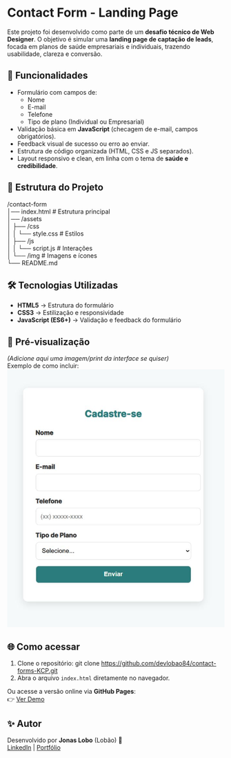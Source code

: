 # Contact Form - Landing Page
Este projeto foi desenvolvido como parte de um **desafio técnico de Web Designer**. O objetivo é simular uma **landing page de captação de leads**, focada em planos de saúde empresariais e individuais, trazendo usabilidade, clareza e conversão.

## 🚀 Funcionalidades
- Formulário com campos de:
  - Nome
  - E-mail
  - Telefone
  - Tipo de plano (Individual ou Empresarial)
- Validação básica em **JavaScript** (checagem de e-mail, campos obrigatórios).
- Feedback visual de sucesso ou erro ao enviar.
- Estrutura de código organizada (HTML, CSS e JS separados).
- Layout responsivo e clean, em linha com o tema de **saúde e credibilidade**.

## 📂 Estrutura do Projeto
/contact-form  
│── index.html          # Estrutura principal  
│── /assets  
│    ├── /css  
│    │    └── style.css # Estilos  
│    ├── /js  
│    │    └── script.js # Interações  
│    └── /img           # Imagens e ícones  
└── README.md  

## 🛠️ Tecnologias Utilizadas
- **HTML5** → Estrutura do formulário  
- **CSS3** → Estilização e responsividade  
- **JavaScript (ES6+)** → Validação e feedback do formulário  

## 📸 Pré-visualização
*(Adicione aqui uma imagem/print da interface se quiser)*  
Exemplo de como incluir:  
![Preview do Formulário](contact-form/assets/img/preview-contact-form.JPG)

## 🌐 Como acessar
1. Clone o repositório:
   git clone https://github.com/devlobao84/contact-forms-KCP.git
2. Abra o arquivo `index.html` diretamente no navegador.  

Ou acesse a versão online via **GitHub Pages**:  
👉 [Ver Demo](https://seu-usuario.github.io/contact-form/)  

## ✨ Autor
Desenvolvido por **Jonas Lobo** (Lobão) 🐺  
[LinkedIn](https://www.linkedin.com/in/jonaslobo/) | [Portfólio](https://emd.art.br/)  
